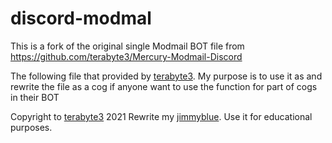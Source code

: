 # discord-modmal
This is a fork of the original single Modmail BOT file from https://github.com/terabyte3/Mercury-Modmail-Discord

The following file that provided by [terabyte3](https://github.com/terabyte3). My purpose is to use it as and rewrite the file as a cog if anyone want to use the function for part of cogs in their BOT

Copyright to [terabyte3](https://github.com/terabyte3) 2021
Rewrite my [jimmyblue](https://github.com/jmmy-blue). Use it for educational purposes.
